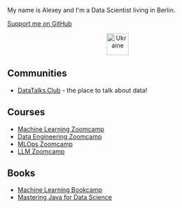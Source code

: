 My name is Alexey and I'm a Data Scientist living in Berlin. 

[Support me on GitHub](https://github.com/sponsors/alexeygrigorev)

<p align="center"> <a href="https://supportukrainenow.org/" target="_blank"> <img src="https://images.emojiterra.com/google/noto-emoji/unicode-15/color/svg/1f1fa-1f1e6.svg" alt="Ukraine" width="50" height="50"/> </a>


## Communities

- [DataTalks.Club](https://datatalks.club) - the place to talk about data!

## Courses

- [Machine Learning Zoomcamp](https://mlzoomcamp.com/)
- [Data Engineering Zoomcamp](https://github.com/DataTalksClub/data-engineering-zoomcamp)
- [MLOps Zoomcamp](https://github.com/DataTalksClub/mlops-zoomcamp)
- [LLM Zoomcamp](https://github.com/DataTalksClub/llm-zoomcamp)

## Books

- [Machine Learning Bookcamp](http://bit.ly/mlbookcamp)
- [Mastering Java for Data Science](https://www.amazon.com/Mastering-Java-Data-Science-production-ready-ebook/dp/B01JLBMHMM)
